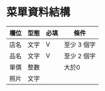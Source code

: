 # 菜單資料結構

|欄位|型態|必填|條件|
|---|---|---|---|
|店名|文字|V|至少 3 個字|
|品名|文字|V|至少 2 個字|
|單價|整數||大於0|
|照片|文字| | |
